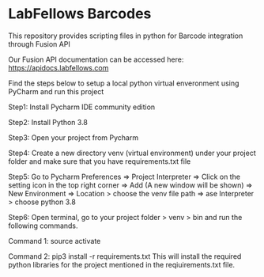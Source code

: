 # LabFellows Barcodes

This repository provides scripting files in python for Barcode integration through Fusion API

Our Fusion API documentation can be accessed here: https://apidocs.labfellows.com


Find the steps below to setup a local python virtual enveronment using PyCharm and run this project

Step1: Install Pycharm IDE community edition

Step2: Install Python 3.8

Step3: Open your project from Pycharm

Step4: Create a new directory venv (virtual environment) under your project folder and make sure that you have requirements.txt file

Step5: Go to Pycharm Preferences => Project Interpreter => Click on the setting icon in the top right corner => Add (A new window will be shown) => New Environment => Location > choose the venv file path => ase Interpreter > choose python 3.8

Step6: Open terminal, go to your project folder > venv > bin  and run the following commands.

Command 1: source activate

Command 2: pip3 install -r requirements.txt
This will install the required python libraries for the project mentioned in the reqiuirements.txt file.



